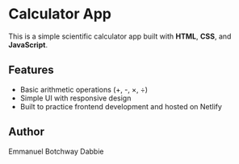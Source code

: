 # Calculator App

This is a simple scientific calculator app built with **HTML**, **CSS**, and **JavaScript**.

## Features
- Basic arithmetic operations (+, -, ×, ÷)
- Simple UI with responsive design
- Built to practice frontend development and hosted on Netlify

## Author
Emmanuel Botchway Dabbie
